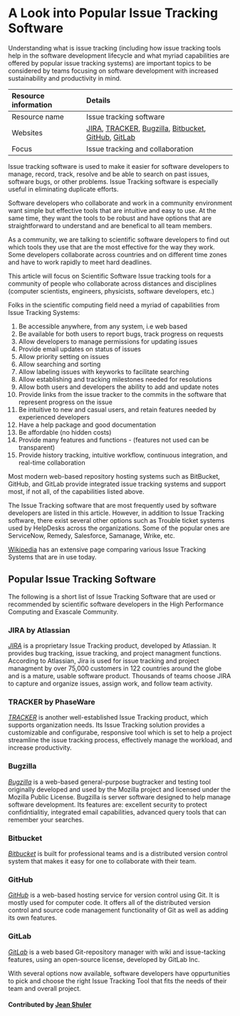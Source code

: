 # A Look into Popular Issue Tracking Software

Understanding what is issue tracking (including how issue tracking tools help in the software development lifecycle and what myriad capabilities are offered by popular issue tracking systems) are important topics to be considered by teams focusing on software development with increased sustainability and productivity in mind.

Resource information | Details 
:--- | :--- 
Resource name | Issue tracking software
Websites | [JIRA](https://www.atlassian.com/software/jira), [TRACKER](https://www.capterra.com/p/115913/Tracker/), [Bugzilla](https://www.bugzilla.org/), [Bitbucket](https://bitbucket.org), [GitHub](http://github.com), [GitLab](http://www.gitlab.com)
Focus | Issue tracking and collaboration
 
Issue tracking software is used to make it easier for software developers to manage, record, track, resolve and be able to 
search on past issues, software bugs, or other problems. Issue Tracking software is especially useful in eliminating 
duplicate efforts. 
 
Software developers who collaborate and work in a community environment want simple but effective tools that are intuitive and easy to use. At the same time, they want the tools to be robust and have options that are straightforward to understand and are benefical to all team members. 

As a community, we are talking to scientific software developers to find out which tools they use that are the most effective for the way they work. Some developers collaborate across countries and on different time zones and have to work rapidly to meet hard deadlines. 

This article will focus on Scientific Software Issue tracking tools for a community of people  who collaborate across distances and disciplines (computer scientists, engineers, physicists, software developers, etc.) 

Folks in the scientific computing field need a myriad of capabilities from Issue Tracking Systems:

1. Be accessible anywhere, from any system, i.e web based
2. Be available for both users to report bugs, track progress on requests
3. Allow developers to manage permissions for updating issues 
4. Provide email updates on status of issues
5. Allow priority setting on issues
6. Allow searching and sorting
7. Allow labeling issues with keyworks to facilitate searching
8. Allow establishing and tracking milestones needed for resolutions
9. Allow both users and developers the ability to add and update notes
10. Provide links from the issue tracker to the commits in the software that represent progress on the issue
11. Be intuitive to new and casual users, and retain features needed by experienced developers 
12. Have a help package and good documentation
13. Be affordable  (no hidden costs)
14. Provide many features and functions - (features not used can be transparent)
15. Provide history tracking, intuitive workflow, continuous integration, and real-time collaboration

Most modern web-based repository hosting systems such as BitBucket, GitHub, and GitLab provide integrated issue tracking systems and support most, if not all, of the capabilities listed above. 

The Issue Tracking software that are most frequently used by software developers are listed in this article. However, in addition to Issue Tracking software, there exist several other options such as Trouble ticket systems used by HelpDesks across the organizations. Some of the popular ones are ServiceNow, Remedy, Salesforce, Samanage, Wrike, etc.

[Wikipedia](https://en.wikipedia.org/wiki/Comparison_of_issue-tracking_systems) has an extensive page comparing various Issue Tracking Systems that are in use today.


## Popular Issue Tracking Software

The following is a short list of Issue Tracking Software that are used or recommended by scientific software developers in the High Performance Computing and Exascale Community.

### JIRA by Atlassian
*[JIRA](https://www.atlassian.com/software/jira)* is a proprietary Issue Tracking product, developed by Atlassian. It provides bug tracking, issue tracking, and project managment functions. According to Atlassian, Jira is used for issue tracking and project managment by over 75,000 customers in 122 countries around the globe and is a mature, usable software product. Thousands of teams choose JIRA to capture and organize issues, assign work, and follow team activity. 

### TRACKER by PhaseWare
*[TRACKER](https://www.capterra.com/p/115913/Tracker/)* is another well-established Issue Tracking product, which supports organization needs. Its Issue Tracking solution provides a customizable and configurabe, responsive tool which is set to help a project streamline the issue tracking process, effectively manage the workload, and increase productivity.
   
### Bugzilla 
*[Bugzilla](https://www.bugzilla.org/)* is a web-based general-purpose bugtracker and testing tool originally developed and    used by the Mozilla project and licensed under the Mozilla Public License. Bugzilla is server software designed to help manage software development.  Its features are: excellent security to protect confidntialitiy, integrated email capabilities, advanced query tools that can remember your searches. 
   
### Bitbucket
*[Bitbucket](https://bitbucket.org)* is built for professional teams and is a distributed version control system that makes it easy for one to collaborate with their team. 
  
### GitHub
*[GitHub](http://github.com)* is a web-based hosting service for version control using Git. It is mostly used for computer code. It offers all of the distributed version control and source code management functionality of Git as well as adding its own features.
  
### GitLab
*[GitLab](http://www.gitlab.com)* is a web based Git-repository manager with wiki and issue-tacking features, using an open-source license, developed by GitLab Inc. 
 
With several options now available, software developers have oppurtunities to pick and choose the right Issue Tracking Tool that fits the needs of their team and overall project.


#### Contributed by [Jean Shuler](https://github.com/JeanShuler "Jean Shuler")

<!---
Publish: yes
Categories: Development
Topics: Issue Tracking 
Tags: Issue tracking 
Level: 2
Prerequisites: defaults
Aggregate: none
--->
